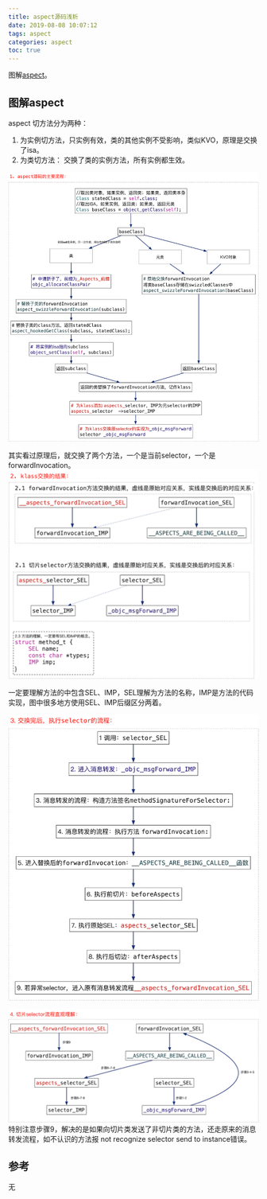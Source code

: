 ```yaml
---
title: aspect源码浅析
date: 2019-08-08 10:07:12
tags: aspect
categories: aspect
toc: true
---
```


图解[aspect](https://github.com/steipete/Aspects)。

<!--more-->


## 图解aspect

aspect 切方法分为两种：

1. 为实例切方法，只实例有效，类的其他实例不受影响，类似KVO，原理是交换了isa。
2. 为类切方法： 交换了类的实例方法，所有实例都生效。

![aspect主流程](aspect/aspect_1.png)

其实看过原理后，就交换了两个方法，一个是当前selector，一个是forwardInvocation。
![aspect交换方法后的结果](aspect/aspect_2.png)

一定要理解方法的中包含SEL、IMP，SEL理解为方法的名称，IMP是方法的代码实现，图中很多地方使用SEL、IMP后缀区分两着。


![aspect执行切片方法的流程](aspect/aspect_3.png)


![aspect执行切片方法的流程直观理解](aspect/aspect_4.png)
特别注意步骤9，解决的是如果向切片类发送了非切片类的方法，还走原来的消息转发流程，如不认识的方法报 not recognize selector send to instance错误。

## 参考 

无